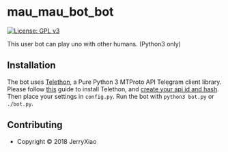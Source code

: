 # mau_mau_bot_bot
[![License: GPL v3](https://img.shields.io/badge/License-GPL%20v3-blue.svg)](./LICENSE)  

This user bot can play uno with other humans. (Python3 only)

## Installation
The bot uses [Telethon](https://github.com/LonamiWebs/Telethon), a Pure Python 3 MTProto API Telegram client library.  
Please follow [this](https://telethon.readthedocs.io/en/stable/extra/basic/installation.html#installation) guide to install Telethon, and [create your api id and hash](https://telethon.readthedocs.io/en/stable/extra/basic/creating-a-client.html).  
Then place your settings in `config.py`.
Run the bot with `python3 bot.py` or `./bot.py`.

## Contributing
* Copyright © 2018 JerryXiao
